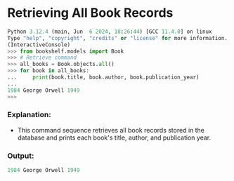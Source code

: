 # Retrieving All Book Records
```python
Python 3.12.4 (main, Jun  6 2024, 18:26:44) [GCC 11.4.0] on linux
Type "help", "copyright", "credits" or "license" for more information.
(InteractiveConsole)
>>> from bookshelf.models import Book
>>> # Retrieve command
>>> all_books = Book.objects.all()
>>> for book in all_books:
...     print(book.title, book.author, book.publication_year)
... 
1984 George Orwell 1949
>>> 
```
### Explanation:
- This command sequence retrieves all book records stored in the database and prints each book's title, author, and publication year.

### Output:
```python
1984 George Orwell 1949
```
